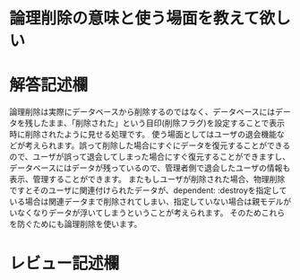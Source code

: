 # 論理削除の意味と使う場面を教えて欲しい
# 解答記述欄
論理削除は実際にデータベースから削除するのではなく、データベースにはデータを残したまま、「削除された」という目印(削除フラグ)を設定することで表示時に削除されたように見せる処理です。
使う場面としてはユーザの退会機能などが考えられます。誤って削除した場合にすぐにデータを復元することができるので、ユーザが誤って退会してしまった場合にすぐ復元することができますし、データベースにはデータが残っているので、管理者側で退会したユーザの情報も表示、管理することができます。
またもしユーザが削除された場合、物理削除ですとそのユーザに関連付けられたデータが、dependent: :destroyを指定している場合は関連データまで削除されてしまい、指定していない場合は親モデルがいなくなりデータが浮いてしまうということが考えられます。
そのためこれらを防ぐためにも論理削除を使います。


# レビュー記述欄
